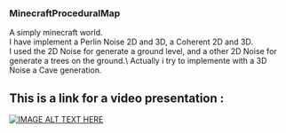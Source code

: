 ### MinecraftProceduralMap

A simply minecraft world.\
I have implement a Perlin Noise 2D and 3D, a Coherent 2D and 3D.\
I used the 2D Noise for generate a ground level, and a other 2D Noise for generate a trees on the ground.\\
Actually i try to implemente with a 3D Noise a Cave generation.

## This is a link for a video presentation :
[![IMAGE ALT TEXT HERE](https://img.youtube.com/vi/ZCAR6i94rE0/0.jpg)](https://www.youtube.com/watch?v=ZCAR6i94rE0)

